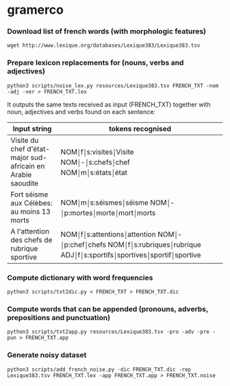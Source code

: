 # gramerco

### Download list of french words (with morphologic features)
`wget http://www.lexique.org/databases/Lexique383/Lexique383.tsv`

### Prepare lexicon replacements for (nouns, verbs and adjectives)
`python3 scripts/noise_lex.py resources/Lexique383.tsv FRENCH_TXT -nom -adj -ver > FRENCH_TXT.lex`

It outputs the same texts received as input (FRENCH_TXT) together with noun, adjectives and verbs found on each sentence:

Input string | tokens recognised
-------------|-------
Visite du chef d'état-major sud-africain en Arabie saoudite | NOM￨f￨s:visites￨Visite <br>NOM￨-￨s:chefs￨chef <br>NOM￨m￨s:états￨état
Fort séisme aux Célèbes: au moins 13 morts | NOM￨m￨s:séismes￨séisme NOM￨-￨p:mortes￨morte￨mort￨morts
A l'attention des chefs de rubrique sportive | NOM￨f￨s:attentions￨attention NOM￨-￨p:chef￨chefs NOM￨f￨s:rubriques￨rubrique      ADJ￨f￨s:sportifs￨sportives￨sportif￨sportive


### Compute dictionary with word frequencies
`python3 scripts/txt2dic.py < FRENCH_TXT > FRENCH_TXT.dic`

### Compute words that can be appended (pronouns, adverbs, prepositions and punctuation)
`python3 scripts/txt2app.py resources/Lexique383.tsv -pro -adv -pre -pun > FRENCH_TXT.app`

### Generate noisy dataset
```
python3 scripts/add_french_noise.py -dic FRENCH_TXT.dic -rep Lexique383.tsv FRENCH_TXT.lex -app FRENCH_TXT.app > FRENCH_TXT.noise
```
